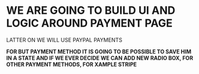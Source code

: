 # WE ARE GOING TO BUILD UI AND LOGIC AROUND PAYMENT PAGE

LATTER ON WE WILL USE PAYPAL PAYMENTS

**FOR BUT PAYMENT METHOD IT IS GOING TO BE POSSIBLE TO SAVE HIM IN A STATE AND IF WE EVER DECIDE WE CAN ADD NEW RADIO BOX, FOR OTHER PAYMENT METHODS, FOR XAMPLE STRIPE**


